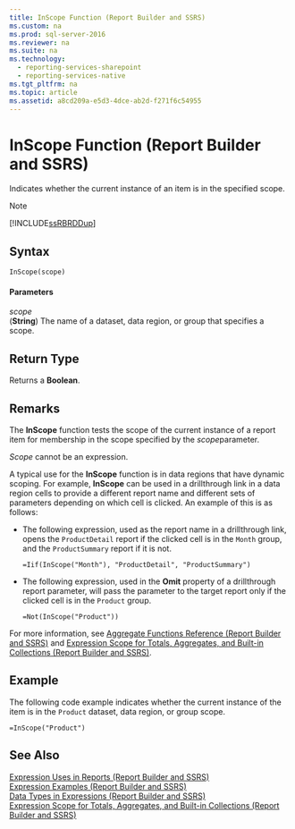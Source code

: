 ```yaml
---
title: InScope Function (Report Builder and SSRS)
ms.custom: na
ms.prod: sql-server-2016
ms.reviewer: na
ms.suite: na
ms.technology: 
  - reporting-services-sharepoint
  - reporting-services-native
ms.tgt_pltfrm: na
ms.topic: article
ms.assetid: a8cd209a-e5d3-4dce-ab2d-f271f6c54955
---
```

# InScope Function (Report Builder and SSRS)
  Indicates whether the current instance of an item is in the specified scope.  
  
> [!NOTE]  
>  [!INCLUDE[ssRBRDDup](../../Token/Other/ssRBRDDup_md.md)]  
  
## Syntax  
  
```  
InScope(scope)  
```  
  
#### Parameters  
 *scope*  
 \(**String**\) The name of a dataset, data region, or group that specifies a scope.  
  
## Return Type  
 Returns a **Boolean**.  
  
## Remarks  
 The **InScope** function tests the scope of the current instance of a report item for membership in the scope specified by the *scope*parameter.  
  
 *Scope* cannot be an expression.  
  
 A typical use for the **InScope** function is in data regions that have dynamic scoping. For example, **InScope** can be used in a drillthrough link in a data region cells to provide a different report name and different sets of parameters depending on which cell is clicked. An example of this is as follows:  
  
-   The following expression, used as the report name in a drillthrough link, opens the `ProductDetail` report if the clicked cell is in the `Month` group, and the `ProductSummary` report if it is not.  
  
    ```  
    =Iif(InScope("Month"), "ProductDetail", "ProductSummary")  
    ```  
  
-   The following expression, used in the **Omit** property of a drillthrough report parameter, will pass the parameter to the target report only if the clicked cell is in the `Product` group.  
  
    ```  
    =Not(InScope("Product"))  
    ```  
  
 For more information, see [Aggregate Functions Reference &#40;Report Builder and SSRS&#41;](../../Topics/TopicNameNotContainA/Aggregate-Functions-Reference--Report-Builder-and-SSRS-.md) and [Expression Scope for Totals, Aggregates, and Built-in Collections &#40;Report Builder and SSRS&#41;](../../Topics/TopicNameNotContainA/Expression-Scope-for-Totals--Aggregates--and-Built-in-Collections--Report-Builder-and-SSRS-.md).  
  
## Example  
 The following code example indicates whether the current instance of the item is in the `Product` dataset, data region, or group scope.  
  
```  
=InScope("Product")  
```  
  
## See Also  
 [Expression Uses in Reports &#40;Report Builder and SSRS&#41;](../../Topics/TopicNameNotContainA/Expression-Uses-in-Reports--Report-Builder-and-SSRS-.md)   
 [Expression Examples &#40;Report Builder and SSRS&#41;](../../Topics/TopicNameNotContainA/Expression-Examples--Report-Builder-and-SSRS-.md)   
 [Data Types in Expressions &#40;Report Builder and SSRS&#41;](../../Topics/TopicNameNotContainA/Data-Types-in-Expressions--Report-Builder-and-SSRS-.md)   
 [Expression Scope for Totals, Aggregates, and Built-in Collections &#40;Report Builder and SSRS&#41;](../../Topics/TopicNameNotContainA/Expression-Scope-for-Totals--Aggregates--and-Built-in-Collections--Report-Builder-and-SSRS-.md)  
  
  